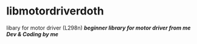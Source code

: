 # libmotordriverdoth
libary for motor driver (L298n)
***beginner library for motor driver from me***
***Dev & Coding by me***
